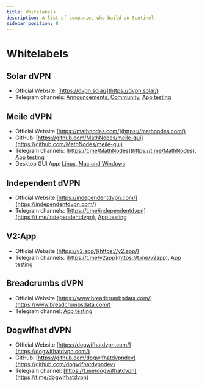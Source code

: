 ```yaml
---
title: Whitelabels
description: A list of companies who build on Sentinel
sidebar_position: 8
---
```


# Whitelabels

## Solar dVPN

- Official Website: [https://dvpn.solar/](https://dvpn.solar/)
- Telegram channels: [Announcements](https://t.me/solarlabs), [Community](https://t.me/solarlabs_chat), [App testing](https://t.me/VPNproducttesting/84)

## Meile dVPN

- Official Website [https://mathnodes.com/](https://mathnodes.com/)
- GitHub: [https://github.com/MathNodes/meile-gui](https://github.com/MathNodes/meile-gui)
- Telegram channels: [https://t.me/MathNodes](https://t.me/MathNodes), [App testing](https://t.me/VPNproducttesting/85)
- Desktop GUI App: [Linux, Mac and Windows](https://mathnodes.com/index.php/meile-dvpn-client-linux-os-x/)

## Independent dVPN

- Official Website [https://independentdvpn.com/](https://independentdvpn.com/)
- Telegram channels: [https://t.me/independentdvpn](https://t.me/independentdvpn), [App testing](https://t.me/VPNproducttesting/3)

## V2:App

- Official Website [https://v2.app/](https://v2.app/)
- Telegram channels: [https://t.me/v2app](https://t.me/v2app), [App testing](https://t.me/VPNproducttesting/2)

## Breadcrumbs dVPN

- Official Website [https://www.breadcrumbsdata.com/](https://www.breadcrumbsdata.com/)
- Telegram channel: [App testing](https://t.me/VPNproducttesting/3435)

## Dogwifhat dVPN

- Official Website [https://dogwifhatdvpn.com/](https://dogwifhatdvpn.com/)
- GitHub: [https://github.com/dogwifhatdvpndev](https://github.com/dogwifhatdvpndev)
- Telegram channel: [https://t.me/dogwifhatdvpn](https://t.me/dogwifhatdvpn)